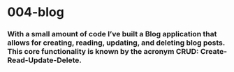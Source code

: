 # 004-blog

### With a small amount of code I’ve built a Blog application that allows for creating, reading, updating, and deleting blog posts. This core functionality is known by the acronym CRUD: Create-Read-Update-Delete.
